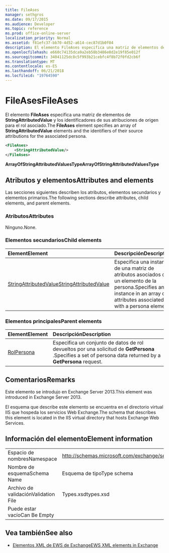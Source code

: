 ```yaml
---
title: FileAses
manager: sethgros
ms.date: 09/17/2015
ms.audience: Developer
ms.topic: reference
ms.prod: office-online-server
localization_priority: Normal
ms.assetid: f81efc37-bb70-4d52-a614-cec87d1b0f04
description: El elemento FileAses especifica una matriz de elementos de StringAttributedValue y los identificadores de sus atribuciones de origen para el rol asociado.
ms.openlocfilehash: e660c74135dca9a2eb58b3486e0d2e19f85e012f
ms.sourcegitcommit: 34041125dc8c5f993b21cebfc4f8b72f0fd2cb6f
ms.translationtype: MT
ms.contentlocale: es-ES
ms.lasthandoff: 06/21/2018
ms.locfileid: "19764590"
---
```

# <a name="fileases"></a><span data-ttu-id="e2c7f-103">FileAses</span><span class="sxs-lookup"><span data-stu-id="e2c7f-103">FileAses</span></span>

<span data-ttu-id="e2c7f-104">El elemento **FileAses** especifica una matriz de elementos de **StringAttributedValue** y los identificadores de sus atribuciones de origen para el rol asociado.</span><span class="sxs-lookup"><span data-stu-id="e2c7f-104">The **FileAses** element specifies an array of **StringAttributedValue** elements and the identifiers of their source attributions for the associated persona.</span></span> 
  
```XML
<FileAses>
    <StringAttributedValue/>
</FileAses>
```

 <span data-ttu-id="e2c7f-105">**ArrayOfStringAttributedValuesType**</span><span class="sxs-lookup"><span data-stu-id="e2c7f-105">**ArrayOfStringAttributedValuesType**</span></span>
## <a name="attributes-and-elements"></a><span data-ttu-id="e2c7f-106">Atributos y elementos</span><span class="sxs-lookup"><span data-stu-id="e2c7f-106">Attributes and elements</span></span>

<span data-ttu-id="e2c7f-107">Las secciones siguientes describen los atributos, elementos secundarios y elementos primarios.</span><span class="sxs-lookup"><span data-stu-id="e2c7f-107">The following sections describe attributes, child elements, and parent elements.</span></span>
  
### <a name="attributes"></a><span data-ttu-id="e2c7f-108">Atributos</span><span class="sxs-lookup"><span data-stu-id="e2c7f-108">Attributes</span></span>

<span data-ttu-id="e2c7f-109">Ninguno.</span><span class="sxs-lookup"><span data-stu-id="e2c7f-109">None.</span></span>
  
### <a name="child-elements"></a><span data-ttu-id="e2c7f-110">Elementos secundarios</span><span class="sxs-lookup"><span data-stu-id="e2c7f-110">Child elements</span></span>

|<span data-ttu-id="e2c7f-111">**Element**</span><span class="sxs-lookup"><span data-stu-id="e2c7f-111">**Element**</span></span>|<span data-ttu-id="e2c7f-112">**Descripción**</span><span class="sxs-lookup"><span data-stu-id="e2c7f-112">**Description**</span></span>|
|:-----|:-----|
|[<span data-ttu-id="e2c7f-113">StringAttributedValue</span><span class="sxs-lookup"><span data-stu-id="e2c7f-113">StringAttributedValue</span></span>](stringattributedvalue.md) <br/> |<span data-ttu-id="e2c7f-114">Especifica una instancia de una matriz de atributos asociados con un elemento de la persona.</span><span class="sxs-lookup"><span data-stu-id="e2c7f-114">Specifies an instance in an array of attributes associated with a persona element.</span></span>  <br/> |
   
### <a name="parent-elements"></a><span data-ttu-id="e2c7f-115">Elementos principales</span><span class="sxs-lookup"><span data-stu-id="e2c7f-115">Parent elements</span></span>

|<span data-ttu-id="e2c7f-116">**Element**</span><span class="sxs-lookup"><span data-stu-id="e2c7f-116">**Element**</span></span>|<span data-ttu-id="e2c7f-117">**Descripción**</span><span class="sxs-lookup"><span data-stu-id="e2c7f-117">**Description**</span></span>|
|:-----|:-----|
|[<span data-ttu-id="e2c7f-118">Rol</span><span class="sxs-lookup"><span data-stu-id="e2c7f-118">Persona</span></span>](persona.md) <br/> |<span data-ttu-id="e2c7f-119">Especifica un conjunto de datos de rol devueltos por una solicitud de **GetPersona** .</span><span class="sxs-lookup"><span data-stu-id="e2c7f-119">Specifies a set of persona data returned by a **GetPersona** request.</span></span>  <br/> |
   
## <a name="remarks"></a><span data-ttu-id="e2c7f-120">Comentarios</span><span class="sxs-lookup"><span data-stu-id="e2c7f-120">Remarks</span></span>

<span data-ttu-id="e2c7f-121">Este elemento se introdujo en Exchange Server 2013.</span><span class="sxs-lookup"><span data-stu-id="e2c7f-121">This element was introduced in Exchange Server 2013.</span></span>
  
<span data-ttu-id="e2c7f-122">El esquema que describe este elemento se encuentra en el directorio virtual IIS que hospeda los servicios Web Exchange.</span><span class="sxs-lookup"><span data-stu-id="e2c7f-122">The schema that describes this element is located in the IIS virtual directory that hosts Exchange Web Services.</span></span>
  
## <a name="element-information"></a><span data-ttu-id="e2c7f-123">Información del elemento</span><span class="sxs-lookup"><span data-stu-id="e2c7f-123">Element information</span></span>

|||
|:-----|:-----|
|<span data-ttu-id="e2c7f-124">Espacio de nombres</span><span class="sxs-lookup"><span data-stu-id="e2c7f-124">Namespace</span></span>  <br/> |http://schemas.microsoft.com/exchange/services/2006/types  <br/> |
|<span data-ttu-id="e2c7f-125">Nombre de esquema</span><span class="sxs-lookup"><span data-stu-id="e2c7f-125">Schema Name</span></span>  <br/> |<span data-ttu-id="e2c7f-126">Esquema de tipo</span><span class="sxs-lookup"><span data-stu-id="e2c7f-126">Type schema</span></span>  <br/> |
|<span data-ttu-id="e2c7f-127">Archivo de validación</span><span class="sxs-lookup"><span data-stu-id="e2c7f-127">Validation File</span></span>  <br/> |<span data-ttu-id="e2c7f-128">Types.xsd</span><span class="sxs-lookup"><span data-stu-id="e2c7f-128">types.xsd</span></span>  <br/> |
|<span data-ttu-id="e2c7f-129">Puede estar vacío</span><span class="sxs-lookup"><span data-stu-id="e2c7f-129">Can Be Empty</span></span>  <br/> ||
   
## <a name="see-also"></a><span data-ttu-id="e2c7f-130">Vea también</span><span class="sxs-lookup"><span data-stu-id="e2c7f-130">See also</span></span>



- [<span data-ttu-id="e2c7f-131">Elementos XML de EWS de Exchange</span><span class="sxs-lookup"><span data-stu-id="e2c7f-131">EWS XML elements in Exchange</span></span>](ews-xml-elements-in-exchange.md)

